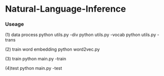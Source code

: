 # Natural-Language-Inference

### Useage ###
(1) data process
python utils.py -div
python utils.py -vocab
python utils.py -trans

(2) train word embedding
python word2vec.py

(3) train
python main.py -train

(4)test
python main.py -test


